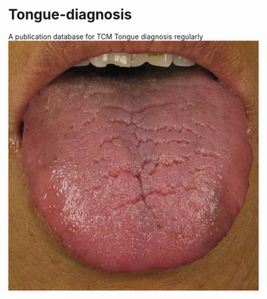 # Tongue-diagnosis
A publication database for TCM Tongue diagnosis regularly
![image](https://github.com/bucm-ljw/Tongue-diagnosis/blob/master/477001T.jpg)
